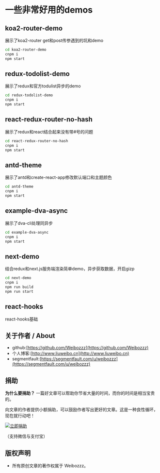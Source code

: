 # 一些非常好用的demos
## koa2-router-demo
展示了koa2-router get和post传参遇到的坑和demo

```bash
cd koa2-router-demo
cnpm i
npm start


```
## redux-todolist-demo
展示了redux和官方todulist异步的demo
```bash
cd redux-todolist-demo
cnpm i
npm start


```

## react-redux-router-no-hash
展示了redux和react结合起来没有带#号的问题
```bash
cd react-redux-router-no-hash
cnpm i
npm start


```
## antd-theme
展示了antd和create-react-app修改默认端口和主题颜色
```bash
cd antd-theme
cnpm i
npm start


```
## example-dva-async
展示了dva-cli处理同异步
```bash
cd example-dva-async
cnpm i
npm start


```


## next-demo
结合redux和next.js服务端渲染简单demo，异步获取数据，开启gizp
```bash
cd next-demo
cnpm i
npm run build
npm run start


```
## react-hooks
react-hooks基础
## 关于作者 / About

- github:[https://github.com/Weibozzz](https://github.com/Weibozzz)
- 个人博客:[http://www.liuweibo.cn](http://www.liuweibo.cn)
- segmentfault:[https://segmentfault.com/u/weibozzz](https://segmentfault.com/u/weibozzz)

## 捐助
**为什么要捐助？**
一篇好文章可以帮助你节省大量的时间，而你的时间是相当宝贵的。

向文章的作者提供小额捐助，可以鼓励作者写出更好的文章。这是一种良性循环，现在就行动吧！

[![立即捐助](https://weibozzz.github.io/assets/pay/pay-btn.png)](https://github.com/Weibozzz/study-demos/issues/1)


（支持微信与支付宝）
## 版权声明
- 所有原创文章的著作权属于 Weibozzz。
